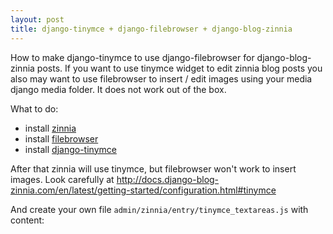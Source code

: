 ```yaml
---
layout: post
title: django-tinymce + django-filebrowser + django-blog-zinnia
---
```


How to make django-tinymce to use django-filebrowser for django-blog-zinnia posts.
If you want to use tinymce widget to edit zinnia blog posts
you also may want to use filebrowser to insert / edit images
using your media django media folder. It does not work out of the box.

What to do:

* install [zinnia](http://django-tinymce.readthedocs.org/en/latest/)
* install [filebrowser](https://django-filebrowser.readthedocs.org/en/latest/)
* install [django-tinymce](http://django-tinymce.readthedocs.org/en/latest/)

After that zinnia will use tinymce, but filebrowser won't work to insert images. Look carefully at
<http://docs.django-blog-zinnia.com/en/latest/getting-started/configuration.html#tinymce>

And create your own file ``admin/zinnia/entry/tinymce_textareas.js`` with content:

<script src="https://gist.github.com/iutinvg/5705267.js"></script>
